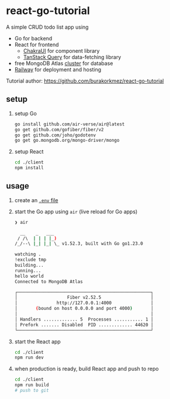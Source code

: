 # react-go-tutorial

A simple CRUD todo list app using
- Go for backend
- React for frontend
  - [ChakraUI](https://v2.chakra-ui.com/) for component library
  - [TanStack Query](https://tanstack.com/query/latest) for data-fetching library
- free MongoDB Atlas [cluster](https://cloud.mongodb.com/v2/66d3cccbe605cd7628bda426#/clusters/detail/Cluster0) for database
- [Railway](https://railway.app/project/b149945c-ceb8-4975-9a63-818712672054) for deployment and hosting

Tutorial author: <https://github.com/burakorkmez/react-go-tutorial>

## setup

1. setup Go

    ```bash
    go install github.com/air-verse/air@latest
    go get github.com/gofiber/fiber/v2
    go get github.com/joho/godotenv
    go get go.mongodb.org/mongo-driver/mongo

2. setup React

    ```bash
    cd ./client
    npm install
    ```

## usage

1. create an [`.env` file](.env.sample)

2. start the Go app using `air` (live reload for Go apps)

    ```bash
    ❯ air
    
      __    _   ___  
     / /\  | | | |_) 
    /_/--\ |_| |_| \_ v1.52.3, built with Go go1.23.0
    
    watching .
    !exclude tmp
    building...
    running...
    hello world
    Connected to MongoDB Atlas
    
    ┌───────────────────────────────────────────────────┐ 
    │                   Fiber v2.52.5                   │ 
    │               http://127.0.0.1:4000               │ 
    │       (bound on host 0.0.0.0 and port 4000)       │ 
    │                                                   │ 
    │ Handlers ............. 5  Processes ........... 1 │ 
    │ Prefork ....... Disabled  PID ............. 44620 │ 
    └───────────────────────────────────────────────────┘ 
    ```

3. start the React app

    ```bash
    cd ./client
    npm run dev
    ```

4. when production is ready, build React app and push to repo

    ```bash
    cd ./client
    npm run build
    # push to git
    ```
